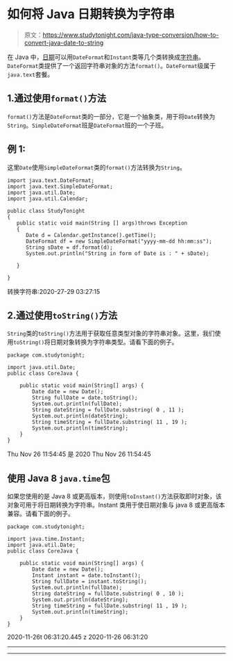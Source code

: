 # 如何将 Java 日期转换为字符串

> 原文：<https://www.studytonight.com/java-type-conversion/how-to-convert-java-date-to-string>

在 Java 中，[日期](https://www.studytonight.com/java-8/java-8-date-and-time-api)可以用`DateFormat`和`Instant`类等几个类转换成[字符串](https://www.studytonight.com/java/string-handling-in-java.php)。`DateFormat`类提供了一个返回字符串对象的方法`format()`。`DateFormat`级属于`java.text`套餐。

## 1.通过使用`format()`方法

`format()`方法是`DateFormat`类的一部分，它是一个抽象类，用于将`Date`转换为`String`。`SimpleDateFormat`班是`DateFormat`班的一个子班。

## 例 1:

这里`Date`使用`SimpleDateFormat`类的`format()`方法转换为`String`。

```
import java.text.DateFormat;  
import java.text.SimpleDateFormat;  
import java.util.Date;  
import java.util.Calendar; 

public class StudyTonight
{    
   public static void main(String [] args)throws Exception
   {  
      Date d = Calendar.getInstance().getTime();  
      DateFormat df = new SimpleDateFormat("yyyy-mm-dd hh:mm:ss");  
      String sDate = df.format(d);  
      System.out.println("String in form of Date is : " + sDate);  

   }

}
```

转换字符串:2020-27-29 03:27:15

## 2.通过使用`toString()`方法

`String`类的`toString()`方法用于获取任意类型对象的字符串对象。这里，我们使用`toString()`将日期对象转换为字符串类型。请看下面的例子。

```
package com.studytonight;

import java.util.Date;
public class CoreJava {

	public static void main(String[] args) {
		Date date = new Date();
		String fullDate = date.toString();
		System.out.println(fullDate);
		String dateString = fullDate.substring( 0 , 11 );
		System.out.println(dateString);
		String timeString = fullDate.substring( 11 , 19 );
		System.out.println(timeString);
	}
}
```

Thu Nov 26 11:54:45 是 2020
Thu Nov 26
11:54:45

## 使用 Java 8 `java.time`包

如果您使用的是 Java 8 或更高版本，则使用`toInstant()`方法获取即时对象，该对象可用于将日期转换为字符串。Instant 类用于使日期对象与 java 8 或更高版本兼容。请看下面的例子。

```
package com.studytonight;

import java.time.Instant;
import java.util.Date;
public class CoreJava {

	public static void main(String[] args) {
		Date date = new Date();
		Instant instant = date.toInstant();
		String fullDate = instant.toString();
		System.out.println(fullDate);
		String dateString = fullDate.substring( 0 , 10 );
		System.out.println(dateString);
		String timeString = fullDate.substring( 11 , 19 );
		System.out.println(timeString);
	}
}
```

2020-11-26t 06:31:20.445 z
2020-11-26
06:31:20

* * *

* * *